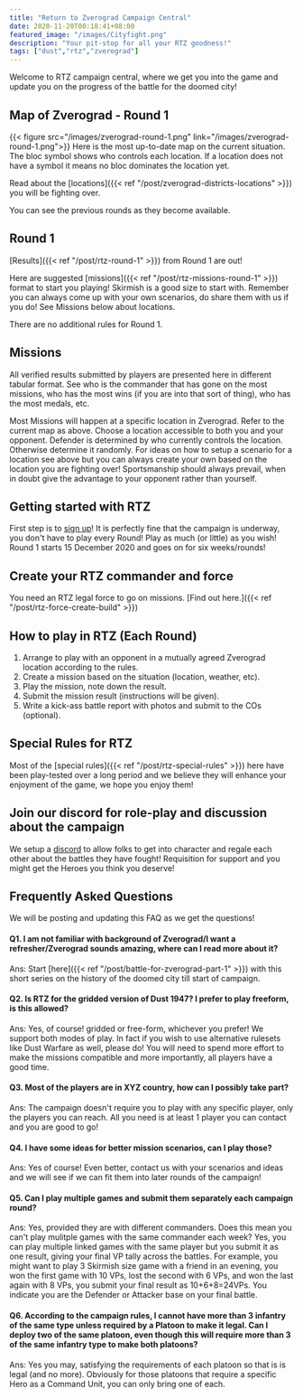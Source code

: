 ```yaml
---
title: "Return to Zverograd Campaign Central"
date: 2020-11-20T00:18:41+08:00
featured_image: "/images/Cityfight.png"
description: "Your pit-stop for all your RTZ goodness!"
tags: ["dust","rtz","zverograd"]
---
```

Welcome to RTZ campaign central, where we get you into the game and update you on the progress of the battle for the doomed city!

## Map of Zverograd - Round 1
{{< figure src="/images/zverograd-round-1.png" link="/images/zverograd-round-1.png">}}
Here is the most up-to-date map on the current situation. The bloc symbol shows who controls each location. If a location does not have a symbol it means no bloc dominates the location yet.

Read about the [locations]({{< ref "/post/zverograd-districts-locations" >}}) you will be fighting over.

You can see the previous rounds as they become available.

## Round 1

[Results]({{< ref "/post/rtz-round-1" >}}) from Round 1 are out!


Here are suggested [missions]({{< ref "/post/rtz-missions-round-1" >}}) format to start you playing! Skirmish is a good size to start with. Remember you can always come up with your own scenarios, do share them with us if you do! See Missions below about locations.

There are no additional rules for Round 1.

## Missions
All verified results submitted by players are presented here in different tabular format. See who is the commander that has gone on the most missions, who has the most wins (if you are into that sort of thing), who has the most medals, etc.

Most Missions will happen at a specific location in Zverograd. Refer to the current map as above. Choose a location accessible to both you and your opponent. Defender is determined by who currently controls the location. Otherwise determine it randomly. For ideas on how to setup a scenario for a location see above but you can always create your own based on the location you are fighting over! Sportsmanship should always prevail, when in doubt give the advantage to your opponent rather than yourself.

## Getting started with RTZ
First step is to [sign up](https://forms.gle/qng9wfbqeB86rQwL8)! It is perfectly fine that the campaign is underway, you don't have to play every Round! Play as much (or little) as you wish! Round 1 starts 15 December 2020 and goes on for six weeks/rounds!

## Create your RTZ commander and force
You need an RTZ legal force to go on missions. [Find out here.]({{< ref "/post/rtz-force-create-build" >}})

## How to play in RTZ (Each Round)
1. Arrange to play with an opponent in a mutually agreed Zverograd location according to the rules.
2. Create a mission based on the situation (location, weather, etc).
3. Play the mission, note down the result.
4. Submit the mission result (instructions will be given).
5. Write a kick-ass battle report with photos and submit to the COs (optional).

## Special Rules for RTZ
Most of the [special rules]({{< ref "/post/rtz-special-rules" >}}) here have been play-tested over a long period and we believe they will enhance your enjoyment of the game, we hope you enjoy them!


## Join our discord for role-play and discussion about the campaign
We setup a [discord](https://discord.gg/EwztDyYtct) to allow folks to get into character and regale each other about the battles they have fought! Requisition for support and you might get the Heroes you think you deserve!

## Frequently Asked Questions
We will be posting and updating this FAQ as we get the questions!

#### Q1. I am not familiar with background of Zverograd/I want a refresher/Zverograd sounds amazing, where can I read more about it?
Ans: Start [here]({{< ref "/post/battle-for-zverograd-part-1" >}}) with this short series on the history of the doomed city till start of campaign.

#### Q2. Is RTZ for the gridded version of Dust 1947? I prefer to play freeform, is this allowed?
Ans: Yes, of course! gridded or free-form, whichever you prefer! We support both modes of play. In fact if you wish to use alternative rulesets like Dust Warfare as well, please do! You will need to spend more effort to make the missions compatible and more importantly, all players have a good time.

#### Q3. Most of the players are in XYZ country, how can I possibly take part?
Ans: The campaign doesn't require you to play with any specific player, only the players you can reach. All you need is at least 1 player you can contact and you are good to go!

#### Q4. I have some ideas for better mission scenarios, can I play those?
Ans: Yes of course! Even better, contact us with your scenarios and ideas and we will see if we can fit them into later rounds of the campaign!  

#### Q5. Can I play multiple games and submit them separately each campaign round?
Ans: Yes, provided they are with different commanders. Does this mean you can't play mulitple games with the same commander each week? Yes, you can play multiple linked games with the same player but you submit it as one result, giving your final VP tally across the battles. For example, you might want to play 3 Skirmish size game with a friend in an evening, you won the first game with 10 VPs, lost the second with 6 VPs, and won the last again with 8 VPs, you submit your final result as 10+6+8=24VPs. You indicate you are the Defender or Attacker base on your final battle.

#### Q6. According to the campaign rules, I cannot have more than 3 infantry of the same type unless required by a Platoon to make it legal. Can I deploy two of the same platoon, even though this will require more than 3 of the same infantry type to make both platoons?
Ans: Yes you may, satisfying the requirements of each platoon so that is is legal (and no more). Obviously for those platoons that require a specific Hero as a Command Unit, you can only bring one of each.
